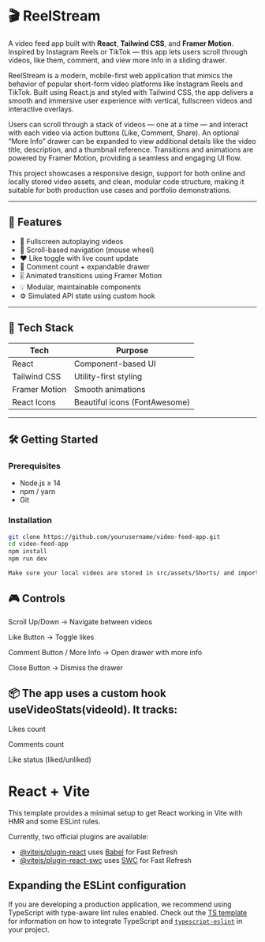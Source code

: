 # 🎬 ReelStream

A video feed app built with **React**, **Tailwind CSS**, and **Framer Motion**. Inspired by Instagram Reels or TikTok — this app lets users scroll through videos, like them, comment, and view more info in a sliding drawer.

ReelStream is a modern, mobile-first web application that mimics the behavior of popular short-form video platforms like Instagram Reels and TikTok. Built using React.js and styled with Tailwind CSS, the app delivers a smooth and immersive user experience with vertical, fullscreen videos and interactive overlays.

Users can scroll through a stack of videos — one at a time — and interact with each video via action buttons (Like, Comment, Share). An optional “More Info” drawer can be expanded to view additional details like the video title, description, and a thumbnail reference. Transitions and animations are powered by Framer Motion, providing a seamless and engaging UI flow.

This project showcases a responsive design, support for both online and locally stored video assets, and clean, modular code structure, making it suitable for both production use cases and portfolio demonstrations.

---

## 📸 Features

- 🎥 Fullscreen autoplaying videos
- 🔄 Scroll-based navigation (mouse wheel)
- ❤️ Like toggle with live count update
- 💬 Comment count + expandable drawer
- 🎚️ Animated transitions using Framer Motion
- 💡 Modular, maintainable components
- ⚙️ Simulated API state using custom hook

---

## 🧩 Tech Stack

| Tech             | Purpose                         |
|------------------|---------------------------------|
| React            | Component-based UI              |
| Tailwind CSS     | Utility-first styling           |
| Framer Motion    | Smooth animations               |
| React Icons      | Beautiful icons (FontAwesome)   |

---

## 🛠️ Getting Started

### Prerequisites

- Node.js ≥ 14
- npm / yarn
- Git

### Installation

```bash
git clone https://github.com/yourusername/video-feed-app.git
cd video-feed-app
npm install
npm run dev

Make sure your local videos are stored in src/assets/Shorts/ and imported properly.
```
## 🎮 Controls
Scroll Up/Down → Navigate between videos

Like Button → Toggle likes

Comment Button / More Info → Open drawer with more info

Close Button → Dismiss the drawer

## 📦 The app uses a custom hook useVideoStats(videoId). It tracks:

Likes count

Comments count

Like status (liked/unliked)


# React + Vite

This template provides a minimal setup to get React working in Vite with HMR and some ESLint rules.

Currently, two official plugins are available:

- [@vitejs/plugin-react](https://github.com/vitejs/vite-plugin-react/blob/main/packages/plugin-react) uses [Babel](https://babeljs.io/) for Fast Refresh
- [@vitejs/plugin-react-swc](https://github.com/vitejs/vite-plugin-react/blob/main/packages/plugin-react-swc) uses [SWC](https://swc.rs/) for Fast Refresh

## Expanding the ESLint configuration

If you are developing a production application, we recommend using TypeScript with type-aware lint rules enabled. Check out the [TS template](https://github.com/vitejs/vite/tree/main/packages/create-vite/template-react-ts) for information on how to integrate TypeScript and [`typescript-eslint`](https://typescript-eslint.io) in your project.
